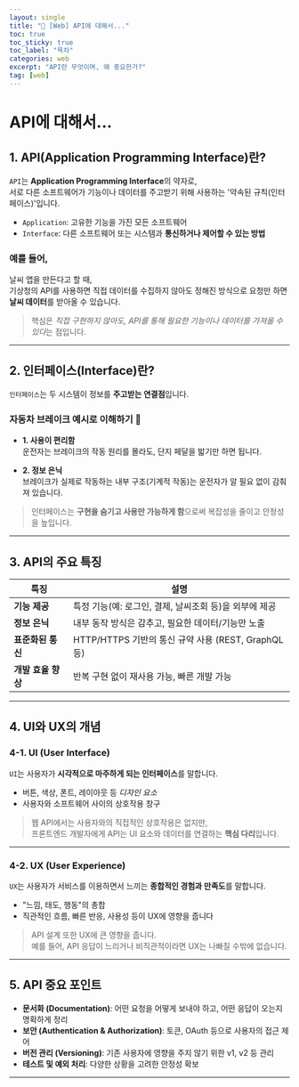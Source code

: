 ```yaml
---
layout: single
title: "📘 [Web] API에 대해서..."
toc: true
toc_sticky: true
toc_label: "목차"
categories: web
excerpt: "API란 무엇이며, 왜 중요한가?"
tag: [web]
---
```


# API에 대해서...

## 1. API(Application Programming Interface)란?

`API`는 **Application Programming Interface**의 약자로,  
서로 다른 소프트웨어가 기능이나 데이터를 주고받기 위해 사용하는 '약속된 규칙(인터페이스)'입니다.

-  `Application`: 고유한 기능을 가진 모든 소프트웨어  
-  `Interface`: 다른 소프트웨어 또는 시스템과 **통신하거나 제어할 수 있는 방법**

### 예를 들어,
날씨 앱을 만든다고 할 때,  
기상청의 API를 사용하면 직접 데이터를 수집하지 않아도 정해진 방식으로 요청만 하면 **날씨 데이터**를 받아올 수 있습니다.

> 핵심은 *직접 구현하지 않아도, API를 통해 필요한 기능이나 데이터를 가져올 수 있다*는 점입니다.

---

## 2. 인터페이스(Interface)란?

`인터페이스`는 두 시스템이 정보를 **주고받는 연결점**입니다.  


###  자동차 브레이크 예시로 이해하기 🚗
- **1. 사용이 편리함**  
  운전자는 브레이크의 작동 원리를 몰라도, 단지 페달을 밟기만 하면 됩니다.  

- **2. 정보 은닉**  
  브레이크가 실제로 작동하는 내부 구조(기계적 작동)는 운전자가 알 필요 없이 감춰져 있습니다.

> 인터페이스는 **구현을 숨기고 사용만 가능하게 함**으로써 복잡성을 줄이고 안정성을 높입니다.

---

## 3. API의 주요 특징

| 특징 | 설명 |
|------|------|
|  **기능 제공** | 특정 기능(예: 로그인, 결제, 날씨조회 등)을 외부에 제공 |
| **정보 은닉** | 내부 동작 방식은 감추고, 필요한 데이터/기능만 노출 |
|  **표준화된 통신** | HTTP/HTTPS 기반의 통신 규약 사용 (REST, GraphQL 등) |
| **개발 효율 향상** | 반복 구현 없이 재사용 가능, 빠른 개발 가능 |

---

## 4. UI와 UX의 개념

### 4-1. UI (User Interface)

`UI`는 사용자가 **시각적으로 마주하게 되는 인터페이스**를 말합니다.

- 버튼, 색상, 폰트, 레이아웃 등 *디자인 요소*
- 사용자와 소프트웨어 사이의 상호작용 창구

> 웹 API에서는 사용자와의 직접적인 상호작용은 없지만,  
> 프론트엔드 개발자에게 API는 UI 요소와 데이터를 연결하는 **핵심 다리**입니다.

---

### 4-2. UX (User Experience)

`UX`는 사용자가 서비스를 이용하면서 느끼는 **종합적인 경험과 만족도**를 말합니다.

- "느낌, 태도, 행동"의 총합  
- 직관적인 흐름, 빠른 반응, 사용성 등이 UX에 영향을 줍니다

> API 설계 또한 UX에 큰 영향을 줍니다.  
> 예를 들어, API 응답이 느리거나 비직관적이라면 UX는 나빠질 수밖에 없습니다.

---

## 5. API  중요 포인트

-  **문서화 (Documentation)**: 어떤 요청을 어떻게 보내야 하고, 어떤 응답이 오는지 명확하게 정리  
-  **보안 (Authentication & Authorization)**: 토큰, OAuth 등으로 사용자의 접근 제어  
-  **버전 관리 (Versioning)**: 기존 사용자에 영향을 주지 않기 위한 v1, v2 등 관리  
- **테스트 및 예외 처리**: 다양한 상황을 고려한 안정성 확보

---

